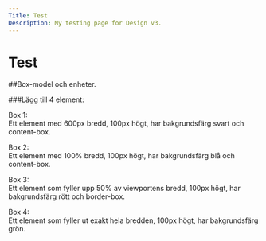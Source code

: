 ```yaml
---
Title: Test
Description: My testing page for Design v3.
---
```


Test
==========================


##Box-model och enheter.

###Lägg till 4 element:


<div class="model1">
    <p>
        Box 1:<br>
        Ett element med 600px bredd, 100px högt,
        har bakgrundsfärg svart och content-box.
    </p>   
</div>

<div class="model2">
    <p>
        Box 2:<br>
        Ett element med 100% bredd, 100px högt,
        har bakgrundsfärg blå och content-box.
    </p>   
</div>

<div class="model3">
    <p>
        Box 3:<br>
        Ett element som fyller upp 50% av viewportens bredd,
        100px högt, har bakgrundsfärg rött och border-box.
    </p>   
</div>

<div class="model4">
    <p>
        Box 4:<br>
        Ett element som fyller ut exakt hela bredden, 100px högt, har bakgrundsfärg grön.
    </p>   
</div>